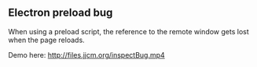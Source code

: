 ## Electron preload bug
When using a preload script, the reference to the remote window gets lost when the page reloads. 

Demo here: http://files.jjcm.org/inspectBug.mp4

